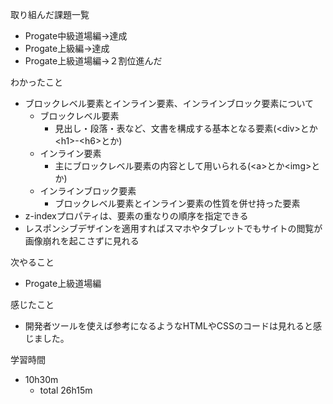 取り組んだ課題一覧
* Progate中級道場編→達成
* Progate上級編→達成
* Progate上級道場編→２割位進んだ

わかったこと
* ブロックレベル要素とインライン要素、インラインブロック要素について
  * ブロックレベル要素
    * 見出し・段落・表など、文書を構成する基本となる要素\(\<div\>とか\<h1\>\-\<h6\>とか\)
  * インライン要素
    * 主にブロックレベル要素の内容として用いられる\(\<a\>とか\<img\>とか\)
  * インラインブロック要素
    * ブロックレベル要素とインライン要素の性質を併せ持った要素
* z-indexプロパティは、要素の重なりの順序を指定できる
* レスポンシブデザインを適用すればスマホやタブレットでもサイトの閲覧が画像崩れを起こさずに見れる

次やること
* Progate上級道場編

感じたこと
* 開発者ツールを使えば参考になるようなHTMLやCSSのコードは見れると感じました。

学習時間
* 10h30m
  * total 26h15m
